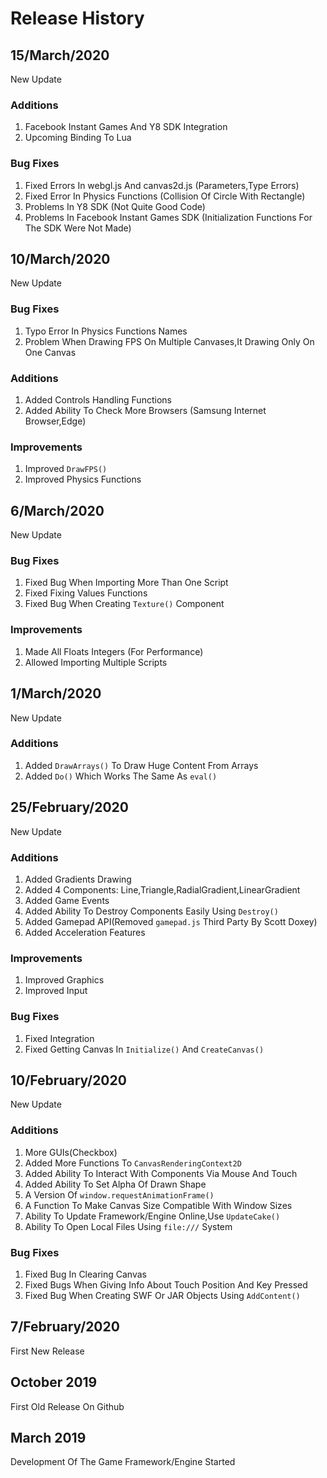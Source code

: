 # Release History
## 15/March/2020
New Update

### Additions
1. Facebook Instant Games And Y8 SDK Integration
2. Upcoming Binding To Lua

### Bug Fixes
1. Fixed Errors In webgl.js And canvas2d.js (Parameters,Type Errors)
2. Fixed Error In Physics Functions (Collision Of Circle With Rectangle)
3. Problems In Y8 SDK (Not Quite Good Code)
4. Problems In Facebook Instant Games SDK (Initialization Functions For The SDK Were Not Made)

## 10/March/2020
New Update
### Bug Fixes

1. Typo Error In Physics Functions Names
2. Problem When Drawing FPS On Multiple Canvases,It Drawing Only On One Canvas

### Additions
1. Added Controls Handling Functions
2. Added Ability To Check More Browsers (Samsung Internet Browser,Edge)

### Improvements
1. Improved `DrawFPS()`
2. Improved Physics Functions

## 6/March/2020
New Update
### Bug Fixes
1. Fixed Bug When Importing More Than One Script
2. Fixed Fixing Values Functions
3. Fixed Bug When Creating `Texture()` Component
### Improvements
1. Made All Floats Integers (For Performance)
2. Allowed Importing Multiple Scripts
## 1/March/2020
New Update
### Additions
1. Added `DrawArrays()` To Draw Huge Content From Arrays
2. Added `Do()` Which Works The Same As `eval()`
## 25/February/2020
New Update
### Additions
1. Added Gradients Drawing
2. Added 4 Components: Line,Triangle,RadialGradient,LinearGradient
3. Added Game Events
4. Added Ability To Destroy Components Easily Using `Destroy()`
5. Added Gamepad API(Removed `gamepad.js` Third Party By Scott Doxey)
6. Added Acceleration Features
### Improvements
1. Improved Graphics
2. Improved Input
### Bug Fixes
1. Fixed Integration
2. Fixed Getting Canvas In `Initialize()` And `CreateCanvas()`
## 10/February/2020
New Update
### Additions
1. More GUIs(Checkbox)
2. Added More Functions To `CanvasRenderingContext2D`
3. Added Ability To Interact With Components Via Mouse And Touch
4. Added Ability To Set Alpha Of Drawn Shape
5. A Version Of `window.requestAnimationFrame()`
6. A Function To Make Canvas Size Compatible With Window Sizes
7. Ability To Update Framework/Engine Online,Use `UpdateCake()`
8. Ability To Open Local Files Using `file:///` System
### Bug Fixes
1. Fixed Bug In Clearing Canvas
2. Fixed Bugs When Giving Info About Touch Position And Key Pressed
3. Fixed Bug When Creating SWF Or JAR Objects Using `AddContent()`
## 7/February/2020
First New Release
## October 2019
First Old Release On Github
## March 2019
Development Of The Game Framework/Engine Started